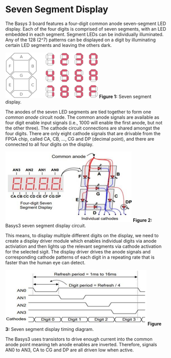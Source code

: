 # Seven Segment Display

The Basys 3 board features a four-digit common anode seven-segment LED display. Each of the four digits is comprised of seven segments, with an LED embedded in each segment. Segment LEDs can be individually illuminated. Any of the 128 (2^7) patterns can be displayed on a digit by illuminating certain LED segments and leaving the others dark.

![Seven segment display](data/ssd.png)
**Figure 1:** Seven segment display.

The anodes of the seven LED segments are tied together to form one *common anode* circuit node. The common anode signals are available as four digit enable input signals (i.e., 1000 will enable the first anode, but not the other three). The cathode circuit connections are shared amongst the four digits. There are only eight cathode signals that are drivable from the FPGA chip, called CA, CB, ..., CG and DP (decimal point), and there are connected to all four digits on the display.

![Basys3 seven segment display circuit](data/basys3-ssd-circuit.png)
**Figure 2:** Basys3 seven segment display circuit.

This means, to display multiple different digits on the display, we need to create a display driver module which enables individual digits via anode activiation and then lights up the relevant segments via cathode activation for the selected sigit. The display driver drives the anode signals and corresponding cathode patterns of each digit in a repeating rate that is faster than the human eye can detect.

![Seven segment display timing diagram](data/ssd-timing.png)
**Figure 3:** Seven segment display timing diagram.

The Basys3 uses transistors to drive enough current into the common anode point meaning teh anode enables are inverted. Therefore, signals AN0 to AN3, CA to CG and DP are all driven low when active.